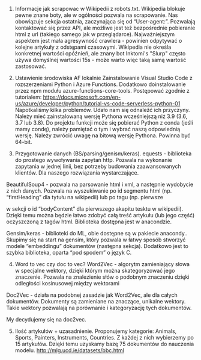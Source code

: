 1. Informacje jak scrapowac w Wikipedii z robots.txt.
Wikipedia blokuje pewne znane boty, ale w ogólności pozwala na scrapowanie. Nas obowiązuje sekcja ostatnia, zaczynająca się od “User-agent:”. Pozwalają kontaktować się przez API, ale możliwe jest też bezpośrednie pobieranie html z url (takiego samego jak w przeglądarce). 
Najważniejszym aspektem jest mała agresywność crawlera - powinien odpytywać o kolejne artykuły z odstępami czasowymi. Wikipedia nie określa konkretnej wartości opóźnień, ale znany bot Inktomi's "Slurp" często używa domyślnej wartości 15s - może warto więc taką samą wartość zastosować.

2. Ustawienie środowiska AF lokalnie
Zainstalowanie Visual Studio Code z rozszerzeniami Python i Azure Functions. Dodatkowo doinstalowanie przez npm modułu azure-functions-core-tools. Postępować zgodnie z tutorialem:
https://docs.microsoft.com/en-us/azure/developer/python/tutorial-vs-code-serverless-python-01
Napotkaliśmy kilka problemów. Udało nam się odnaleźć ich przyczyny.
Należy mieć zainstalowaną wersję Pythona wcześniejszą niż 3.9 (3.6, 3.7 lub 3.8).
Do projektu funkcji może się pobierać Python z conda (jeśli mamy condę), należy pamiętać o tym i wybrać naszą odpowiednią wersję.
Należy zwrócić uwagę na bitową wersję Pythona. Powinna być 64-bit.

3. Przygotowanie danych (BS/parsing/genism/keras).
equests - biblioteka do prostego wywoływania zapytań http. Pozwala na wykonanie zapytania w jednej linii, bez potrzeby budowania zaawansowanych klientów. Dla naszego rozwiązania wystarczające.

BeautifulSoup4 - pozwala na parsowanie html i xml, a następnie wydobycie z nich danych. Pozwala na wyszukiwanie po id segmentu html (np. “firstHeading” dla tytułu na wikipedii) lub po tagu (np. pierwsze <p> w sekcji o id “bodyContent” dla pierwszego akapitu tesktu w wikipedii). Dzięki temu można będzie łatwo zdobyć całą treść artykułu (lub jego część) oczyszczoną z tagów html. Biblioteka dostępna jest w anacondzie.

Gensim/keras - biblioteki do ML, obie dostępne są w pakiecie anacondy.. Skupimy się na start na gensim, który pozwala w łatwy sposób stworzyć modele “embeddingu” dokumentów (następna sekcja). Dodatkowo jest to szybka biblioteka, oparta “pod spodem” o język C. 

4. Word to vec czy doc to vec?
Word2Vec - algorytm zamieniający słowa w specjalne wektory, dzięki którym można skategoryzować jego znaczenie. Pozwala na znalezienie słów o podobnym znaczeniu dzięki odległości kosinusowej między wektorami

Doc2Vec - działa na podobnej zasadzie jak Word2Vec, ale dla całych dokumentów. Dokumenty są zamieniane na znaczące, unikalne wektory. Takie wektory pozwalają na porównanie i kategoryzację tych dokumentów.

My decydujemy się na doc2vec.

5. Ilość artykułów + uzasadnienie.
Proponujemy kategorie: Animals, Sports, Painters, Instruments, Countries. Z każdej z nich wybierzemy po 15 artykułów. Dzięki temu uzyskamy bazę 75 dokumentów do nauczenia modelu. 
http://mlg.ucd.ie/datasets/bbc.html 
